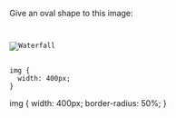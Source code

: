 Give an oval shape to this image:

<codeblock language="css" type="exercise" testMode="fixedInput">
<code>
<panel language="html">
<img src="https://ik.imagekit.io/d9mvewbju/Course/BigbinaryAcademy/waterfall_oKIDF4G6S.jpg" alt="Waterfall">
</panel>
<panel language="css">
img {
  width: 400px;
}
</panel>
</code>

<solution>
img {
  width: 400px;
  border-radius: 50%;
}
</solution>
</codeblock>
